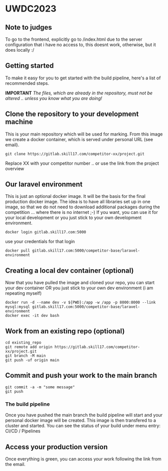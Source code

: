 # UWDC2023

## Note to judges
To go to the frontend, explicitly go to /index.html
due to the server configuration that i have no access to, this doesnt work, otherwise, but it does locally :/

## Getting started

To make it easy for you to get started with the build pipeline, here's a list of recommended steps.

**IMPORTANT**
_The files, which are already in the repository, must not be altered .. unless you know what you are doing!_

## Clone the repository to your development machine
This is your main repository which will be used for marking. From this image we create a docker container, which is served under personal URL (see email).
```
git clone https://gitlab.skill17.com/competitor-xx/project.git
```
Replace XX with your competitor number .. or use the link from the project overview

## Our laravel environment
This is just an optional docker image. It will be the basis for the final production docker image. The idea is to have all libraries set up in one image, so that we do not need to download additional packages during the competition ... where there is no internet ;-)
If you want, you can use it for your local development or you just stick to your own development environment.
```
docker login gitlab.skill17.com:5000
```
use your credentials for that login
```
docker pull gitlab.skill17.com:5000/competitor-base/laravel-environment
```

## Creating a local dev container (optional)
Now that you have pulled the image and cloned your repo, you can start your dev container OR you just stick to your own dev environment (i am repeating myself)
```
docker run -d --name dev -v ${PWD}:/app -w /app -p 8000:8000 --link mysql:mysql gitlab.skill17.com:5000/competitor-base/laravel-environment
docker exec -it dev bash
```

## Work from an existing repo (optional)
```
cd existing_repo
git remote add origin https://gitlab.skill17.com/competitor-xx/project.git
git branch -M main
git push -uf origin main
```

## Commit and push your work to the main branch
```
git commit -a -m "some message"
git push
```

### The build pipeline
Once you have pushed the main branch the build pipeline will start and your personal docker image will be created. This image is then transfered to a cluster and started.
You can see the status of your build under menu entry: CI/CD / Pipelines

## Access your production version
Once everything is green, you can access your work following the link from the email.
